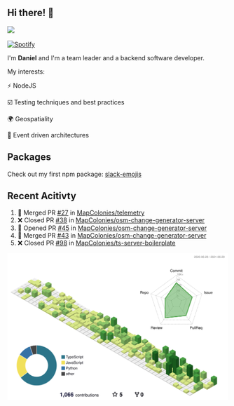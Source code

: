 ## Hi there! 👋

<p>
  <img src="https://github-readme-stats.vercel.app/api?username=syncush&theme=tokyonight">
</p>

[![Spotify](https://novatorem-rust.vercel.app/api/spotify)](https://open.spotify.com/user/syncush)

I'm **Daniel** and I'm a team leader and a backend software developer.

My interests:

⚡ NodeJS

☑️ Testing techniques and best practices

🌍 Geospatiality

🧠 Event driven architectures

## Packages
Check out my first npm package: [slack-emojis](https://www.npmjs.com/package/slack-emojis)

## Recent Acitivty
<!--START_SECTION:activity-->
1. 🎉 Merged PR [#27](https://github.com/MapColonies/telemetry/pull/27) in [MapColonies/telemetry](https://github.com/MapColonies/telemetry)
2. ❌ Closed PR [#38](https://github.com/MapColonies/osm-change-generator-server/pull/38) in [MapColonies/osm-change-generator-server](https://github.com/MapColonies/osm-change-generator-server)
3. 💪 Opened PR [#45](https://github.com/MapColonies/osm-change-generator-server/pull/45) in [MapColonies/osm-change-generator-server](https://github.com/MapColonies/osm-change-generator-server)
4. 🎉 Merged PR [#43](https://github.com/MapColonies/osm-change-generator-server/pull/43) in [MapColonies/osm-change-generator-server](https://github.com/MapColonies/osm-change-generator-server)
5. ❌ Closed PR [#98](https://github.com/MapColonies/ts-server-boilerplate/pull/98) in [MapColonies/ts-server-boilerplate](https://github.com/MapColonies/ts-server-boilerplate)
<!--END_SECTION:activity-->

![contrib](./profile-3d-contrib/profile-green-animate.svg)
